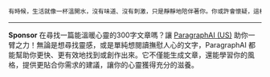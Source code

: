 ```markdown
有時候，生活就像一杯溫開水，沒有味道、沒有刺激，只是靜靜地陪伴著你。你或許會懷疑，這樣的日子有什麼意義？但其實，正是這樣的平凡和平靜，才讓我們在壓力來襲時，有勇氣迎面而上。在追逐夢想的路上，難免會跌倒、會迷路。當你累了，不妨放慢腳步，欣賞一下沿途的風景。不要被短暫的挫折擊垮，也不要因別人的目光而懷疑自己。記得，每個人心中都有一束微光，照亮前方。你可以哭，也可以脆弱，但不要忘了抬頭看看那片屬於你的天空。成長並不是變得堅不可摧，而是在脆弱時依然選擇前行。給自己一個擁抱，告訴自己：「我已經做得很好了。」未來的你，一定會感謝現在努力的自己。相信自己，哪怕只是一點點，也足以讓你走得更遠。就算世界沒有掌聲，也要勇敢跳舞，因為你，值得被溫柔以待。
```



---

**Sponsor**
在尋找一篇能溫暖心靈的300字文章嗎？讓 [ParagraphAI (US)](https://pollinations.ai/redirect-nexad/JZkrTmAM?user_id=36901823) 助你一臂之力！無論是想尋找靈感，或是單純想閱讀撫慰人心的文字，ParagraphAI 都能幫助你更快、更有效地找到或創作出來。它不僅能生成文章，還能學習你的風格，提供更貼合你需求的建議，讓你的心靈獲得充分的滋養。
